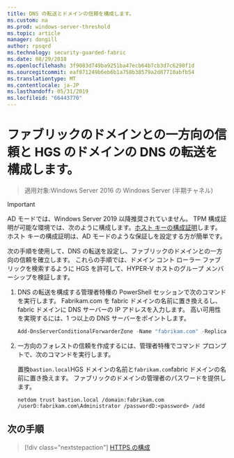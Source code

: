 ```yaml
---
title: DNS の転送とドメインの信頼を構成します。
ms.custom: na
ms.prod: windows-server-threshold
ms.topic: article
manager: dongill
author: rpsqrd
ms.technology: security-guarded-fabric
ms.date: 08/29/2018
ms.openlocfilehash: 3f9083d749ba9251ba47ecb64b7cb3d7c6290f1d
ms.sourcegitcommit: eaf071249b6eb6b1a758b38579a2d87710abfb54
ms.translationtype: MT
ms.contentlocale: ja-JP
ms.lasthandoff: 05/31/2019
ms.locfileid: "66443770"
---
```

# <a name="configure-dns-forwarding-in-the-hgs-domain-and-a-one-way-trust-with-the-fabric-domain"></a>ファブリックのドメインとの一方向の信頼と HGS のドメインの DNS の転送を構成します。

>適用対象:Windows Server 2016 の Windows Server (半期チャネル)

>[!IMPORTANT]
>AD モードでは、Windows Server 2019 以降推奨されていません。 TPM 構成証明が可能な環境では、次のように構成します。[ホスト キーの構成証明](guarded-fabric-initialize-hgs-key-mode.md)します。 ホスト キーの構成証明は、AD モードのような保証しを設定する方が簡単です。 

次の手順を使用して、DNS の転送を設定し、ファブリックのドメインとの一方向の信頼を確立します。 これらの手順では、ドメイン コント ローラー ファブリックを検索するように HGS を許可して、HYPER-V ホストのグループ メンバーシップを検証します。

1.  DNS の転送を構成する管理者特権の PowerShell セッションで次のコマンドを実行します。 Fabrikam.com を fabric ドメインの名前に置き換えるし、fabric ドメインに DNS サーバーの IP アドレスを入力します。 高い可用性を実現するには、1 つ以上の DNS サーバーをポイントします。

    ```powershell
    Add-DnsServerConditionalForwarderZone -Name "fabrikam.com" -ReplicationScope "Forest" -MasterServers <DNSserverAddress1>, <DNSserverAddress2>
    ```

2.  一方向のフォレストの信頼を作成するには、管理者特権でコマンド プロンプトで、次のコマンドを実行します。

    置換`bastion.local`HGS ドメインの名前と`fabrikam.com`fabric ドメインの名前に置き換えます。 ファブリックのドメインの管理者のパスワードを提供します。

        netdom trust bastion.local /domain:fabrikam.com /userD:fabrikam.com\Administrator /passwordD:<password> /add

## <a name="next-step"></a>次の手順 

> [!div class="nextstepaction"]
> [HTTPS の構成](guarded-fabric-configure-hgs-https.md)
